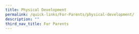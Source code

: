 ```yaml
---
title: Physical Development
permalink: /quick-links/For-Parents/physical-development/
description: ""
third_nav_title: For Parents
---
```

